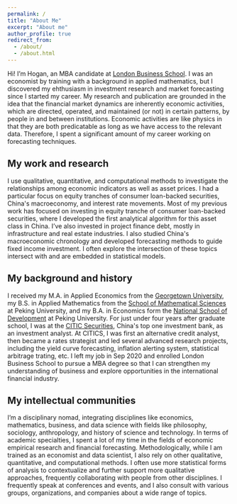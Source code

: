 ```yaml
---
permalink: /
title: "About Me"
excerpt: "About me"
author_profile: true
redirect_from: 
  - /about/
  - /about.html
---
```


Hi! I’m Hogan, an MBA candidate at [London Business School](https://www.london.edu/masters-degrees/mba/). I was an economist by training with a background in applied mathematics, but I discovered my ehthusiasm in investment research and market forecasting since I started my career. My research and publication are  grounded in the idea that the financial market dynamics are inherently economic activities, which are directed, operated, and maintained (or not) in certain patterns, by people in and between institutions. Economic activities are like physics in that they are both predicatable as long as we have access to the relevant data. Therefore, I spent a significant amount of my career working on forecasting techniques.

## My work and research
I use qualitative, quantitative, and computational methods to investigate the relationships among economic indicators as well as asset prices. I had a particular focus on equity tranches of consumer loan-backed securities, China's macroeconomy, and interest rate movements. Most of my previous work has focused on investing in equity tranche of consumer loan-backed securities, where I developed the first analytical algorithm for this asset class in China. I’ve also invested in project finance debt, mostly in infrastructure and real estate industries. I also studied China's macroeconomic chronology and developed forecasting methods to guide fixed income investment. I  often explore the intersection of these topics intersect with and are embedded in statistical models.

## My background and history
I received my M.A. in Applied Economics from the [Georgetown University](https://econ.georgetown.edu/academics/masters-programs-in-economics/masters-in-applied-economics/), my B.S. in Applied Mathematics from the [School of Mathematical Sciences](http://english.math.pku.edu.cn/) at Peking University, and my B.A. in Economics form the [National School of Development](https://en.nsd.pku.edu.cn/) at Peking University. For just under four years after graduate school, I was at the [CITIC Securities](http://www.cs.ecitic.com/newsite/en/CorporateInformation/aboutciticsecurities/201710/t20171016_61176.html), China's top one investment bank, as an investment analyst. At CITICS, I was first an alternative credit analyst, then became a rates strategist and led several advanced research projects, including the  yield curve forecasting, inflation alerting system, statistical arbitrage trating, etc. I left my job in Sep 2020 and enrolled London Business School to pursue a MBA degree so that I can strengthen my understanding of business and explore opportunities in the international financial industry.

## My intellectual communities
I’m a disciplinary nomad, integrating disciplines like economics, mathematics, business, and data science with fields like philosophy, sociology, anthropology, and history of science and technology. In terms of academic specialties, I spent a lot of my time in the fields of economic empirical research and financial forecasting. Methodologically, while I am trained as an economist and data scientist, I also rely on other qualitative, quantitative, and computational methods. I often use more statistical forms of analysis to contextualize and further support more qualitative approaches, frequently collaborating with people from other disciplines. I frequently speak at conferences and events, and I also consult with various groups, organizations, and companies about a wide range of topics.
